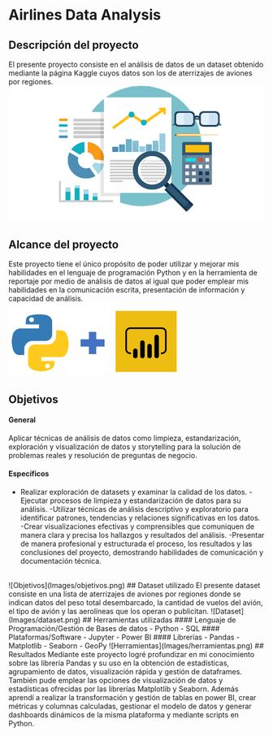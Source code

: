# Airlines Data Analysis
## Descripción del proyecto
El presente proyecto consiste en el análisis de datos de un dataset obtenido mediante la página Kaggle cuyos datos son los de aterrizajes de aviones por regiones. 
</br>
![Descripcion](Images/descripcion.png)
## Alcance del proyecto
Este proyecto tiene el único propósito de poder utilizar y mejorar mis habilidades en el lenguaje de programación Python y en la herramienta de reportaje por medio de análisis de datos al igual que poder emplear mis habilidades en la comunicación escrita, presentación de información y capacidad de análisis. 
</br>
![Alcance](Images/alcance.png)
## Objetivos
#### General
Aplicar técnicas de análisis de datos como limpieza, estandarización, exploración y visualización de datos y storytelling para la solución de problemas reales y resolución de preguntas de negocio.
#### Específicos
- Realizar exploración de datasets y examinar la calidad de los datos.
-Ejecutar procesos de limpieza y estandarización de datos para su análisis.
-Utilizar técnicas de análisis descriptivo y exploratorio para identificar patrones, tendencias y relaciones significativas en los datos.
-Crear visualizaciones efectivas y comprensibles que comuniquen de manera clara y precisa los hallazgos y resultados del análisis.
-Presentar de manera profesional y estructurada el proceso, los resultados y las conclusiones del proyecto, demostrando habilidades de comunicación y documentación técnica.
</br>
![Objetivos](Images/objetivos.png)
## Dataset utilizado
El presente dataset consiste en una lista de aterrizajes de aviones por regiones donde se indican datos del peso total desembarcado, la cantidad de vuelos del avión, el tipo de avión y las aerolíneas que los operan o publicitan.
![Dataset](Images/dataset.png)
## Herramientas utilizadas
#### Lenguaje de Programación/Gestión de Bases de datos
- Python
- SQL
#### Plataformas/Software
- Jupyter
- Power BI
#### Librerías
- Pandas
- Matplotlib
- Seaborn
- GeoPy
![Herramientas](Images/herramientas.png)
## Resultados
Mediante este proyecto logré profundizar en mi conocimiento sobre las librería Pandas y su uso en la obtención de estadísticas, agrupamiento de datos, visualización rápida y gestión de dataframes. También pude emplear las opciones de visualización de datos y estadísticas ofrecidas por las librerías Matplotlib y Seaborn.
Además aprendí a realizar la transformación y gestión de tablas en power BI, crear métricas y columnas calculadas, gestionar el modelo de datos y generar dashboards dinámicos de la misma plataforma y mediante scripts en Python.
